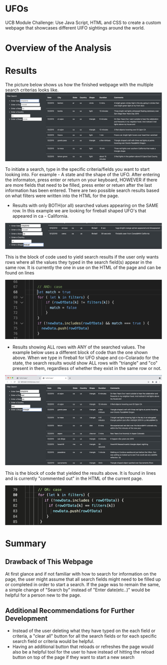 # UFOs
UCB Module Challenge: Use Java Script, HTML and CSS to create a custom webpage that showcases different UIFO sightings around the world.

# Overview of the Analysis

# Results
The picture below shows us how the finished webpage with the multiple search criterias looks like.
![UFO_sightings](resources/ufo_sightings.png)

To initiate a search, type in the specific criteria/fields you want to start looking into. For example - A state and the shape of the UFO. After entering the informaton, press enter or return on your keyboard, HOWEVER if there are more fields that need to be filled, press enter or retuen after the last information has been entered. There are two possible search results based on what filters were written into the HTML for the page.

* Results with only BOTH(or all) searched values appearing on the SAME row.
In this example we are looking for fireball shaped UFO's that appeared in ca - California.

![Fireballs_in_California](resources/ca_fireballs.png)

This is the block of code used to yield search results if the user only wants rows where all the values they typed in the   search field(s) appear in the same row. It is currently the one in use on the HTML of the page and can be found on lines     

![And_Case_Filter](resources/and_case.png)

* Results showing ALL rows with ANY of the searched values.
The example below uses a different block of code than the one shown above. When we type in fireball for UFO shape and co-Colarado for the state, the search results would show ALL rows with "triangle" and "co" present in them, regardless of whether they exist in the same row or not.

![Triangles_or_Colorado](resources/co_triangles.png)

This is the block of code that yielded the results above. It is found in lines and is currently "commented out" in the HTML   of the current page.

![Or_Case_Filter](resources/or_case.png)



# Summary
## Drawback of This Webpage
At first glance and if not familiar with how to search for information on the page, the user might assume that all search fields might need to be filled up or completed in order to start a search. If the page was to remain the same, a simple change of "Search by" instead of "Enter date(etc..)" would be helpful for a person new to the page.   

## Additional Recommendations for Further Development
* Instead of the user deleting what they have typed on the each field or criteria, a "clear all" button for all the search fields or for each specific search field or criteria would be helpful.
* Having an additional button that reloads or refreshes the page would also be a helpful tool for the user to have instead of hitting the reload button on top of the page if they want to start a new search
